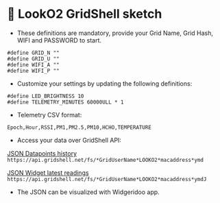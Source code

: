 # 📜 LookO2 GridShell sketch

- These definitions are mandatory, provide your Grid Name, Grid Hash, WIFI and PASSWORD to start.

```
#define GRID_N ""
#define GRID_U ""
#define WIFI_A ""
#define WIFI_P ""
```

- Customize your settings by updating the following definitions:

```
#define LED_BRIGHTNESS 10
#define TELEMETRY_MINUTES 60000ULL * 1
```


- Telemetry CSV format:

`Epoch,Hour,RSSI,PM1,PM2.5,PM10,HCHO,TEMPERATURE`


- Access your data over GridShell API:

[JSON Datapoints history](https://api.gridshell.net/fs/JadeChartreuseDromiceiomimusLOOKO24c7525a25d82023918)
```https://api.gridshell.net/fs/*GridUserName*LOOKO2*macaddress*ymd```

[JSON Widget latest readings](https://api.gridshell.net/fs/JadeChartreuseDromiceiomimusLOOKO24c7525a25d8J)
```https://api.gridshell.net/fs/*GridUserName*LOOKO2*macaddress*ymdJ```

- The JSON can be visualized with Widgeridoo app.
